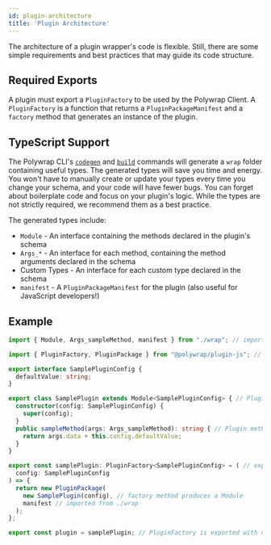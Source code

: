 ```yaml
---
id: plugin-architecture
title: 'Plugin Architecture'
---
```


The architecture of a plugin wrapper's code is flexible.
Still, there are some simple requirements and best practices that may guide its code structure.

## Required Exports

A plugin must export a `PluginFactory` to be used by the Polywrap Client.
A `PluginFactory` is a function that returns a `PluginPackageManifest` and a `factory` method that generates an instance of the plugin.

## TypeScript Support

The Polywrap CLI's [`codegen`](../../reference/cli/commands/codegen) and [`build`](../../reference/cli/commands/build) commands will generate a `wrap` folder containing useful types.
The generated types will save you time and energy.
You won't have to manually create or update your types every time you change your schema, and your code will have fewer bugs.
You can forget about boilerplate code and focus on your plugin's logic.
While the types are not strictly required, we recommend them as a best practice.

The generated types include:
 - `Module` - An interface containing the methods declared in the plugin's schema
 - `Args_*` - An interface for each method, containing the method arguments declared in the schema
 - Custom Types - An interface for each custom type declared in the schema
 - `manifest` - A `PluginPackageManifest` for the plugin (also useful for JavaScript developers!)

## Example

```typescript title="Example: plugin template
import { Module, Args_sampleMethod, manifest } from "./wrap"; // imports from generated "wrap" folder

import { PluginFactory, PluginPackage } from "@polywrap/plugin-js"; // plugin must export a PluginFactory

export interface SamplePluginConfig {
  defaultValue: string;
}

export class SamplePlugin extends Module<SamplePluginConfig> { // Plugin inherits from Module
  constructor(config: SamplePluginConfig) {
    super(config);
  }
  public sampleMethod(args: Args_sampleMethod): string { // Plugin method accepts Args_* as sole argument
    return args.data + this.config.defaultValue;
  }
}

export const samplePlugin: PluginFactory<SamplePluginConfig> = ( // exported PluginFactory is used by Polywrap client
  config: SamplePluginConfig
) => {
  return new PluginPackage(
    new SamplePlugin(config), // factory method produces a Module
    manifest // imported from ./wrap
  );
};

export const plugin = samplePlugin; // PluginFactory is exported with name "plugin"
```